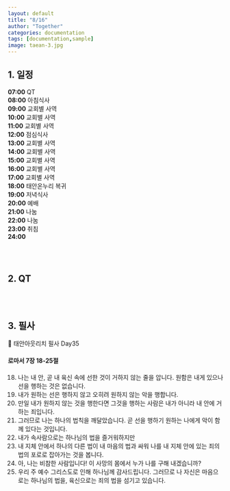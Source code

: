 ```yaml
---
layout: default
title: "8/16"
author: "Together"
categories: documentation
tags: [documentation,sample]
image: taean-3.jpg
---
```


## 1. 일정
**07:00** QT  
**08:00** 아침식사  
**09:00** 교회별 사역  
**10:00** 교회별 사역  
**11:00** 교회별 사역  
**12:00** 점심식사  
**13:00** 교회별 사역  
**14:00** 교회별 사역  
**15:00** 교회별 사역  
**16:00** 교회별 사역  
**17:00** 교회별 사역  
**18:00** 태안온누리 복귀  
**19:00** 저녁식사  
**20:00** 예배  
**21:00** 나눔  
**22:00** 나눔  
**23:00** 취침  
**24:00**  

<br>
<br>


## 2. QT


<br>
<br>

## 3. 필사
📝 태안아웃리치 필사 Day35

#### 로마서 7장 18-25절

18.	나는 내 안, 곧 내 육신 속에 선한 것이 거하지 않는 줄을 압니다. 원함은 내게 있으나 선을 행하는 것은 없습니다.
19.	내가 원하는 선은 행하지 않고 오히려 원하지 않는 악을 행합니다.
20.	만일 내가 원하지 않는 것을 행한다면 그것을 행하는 사람은 내가 아니라 내 안에 거하는 죄입니다.
21.	그러므로 나는 하나의 법칙을 깨달았습니다. 곧 선을 행하기 원하는 나에게 악이 함께 있다는 것입니다.
22.	내가 속사람으로는 하나님의 법을 즐거워하지만
23.	내 지체 안에서 하나의 다른 법이 내 마음의 법과 싸워 나를 내 지체 안에 있는 죄의 법의 포로로 잡아가는 것을 봅니다.
24.	아, 나는 비참한 사람입니다! 이 사망의 몸에서 누가 나를 구해 내겠습니까?
25.	우리 주 예수 그리스도로 인해 하나님께 감사드립니다. 그러므로 나 자신은 마음으로는 하나님의 법을, 육신으로는 죄의 법을 섬기고 있습니다.
